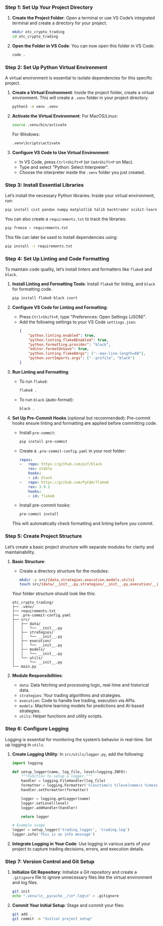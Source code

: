 
### **Step 1: Set Up Your Project Directory**

1. **Create the Project Folder**:
   Open a terminal or use VS Code’s integrated terminal and create a directory for your project.
   ```bash
   mkdir otc_crypto_trading
   cd otc_crypto_trading
   ```

2. **Open the Folder in VS Code**:
   You can now open this folder in VS Code:
   ```bash
   code .
   ```

### **Step 2: Set Up Python Virtual Environment**

A virtual environment is essential to isolate dependencies for this specific project.

1. **Create a Virtual Environment**:
   Inside the project folder, create a virtual environment. This will create a `.venv` folder in your project directory.
   ```bash
   python3 -m venv .venv
   ```

2. **Activate the Virtual Environment**:
   For MacOS/Linux:
   ```bash
   source .venv/bin/activate
   ```
   For Windows:
   ```bash
   .venv\Scripts\activate
   ```

3. **Configure VS Code to Use Virtual Environment**:
   - In VS Code, press `Ctrl+Shift+P` (or `Cmd+Shift+P` on Mac).
   - Type and select "Python: Select Interpreter".
   - Choose the interpreter inside the `.venv` folder you just created.

### **Step 3: Install Essential Libraries**

Let’s install the necessary Python libraries. Inside your virtual environment, run:

```bash
pip install ccxt pandas numpy matplotlib talib backtrader scikit-learn tensorflow empyrical python-dotenv
```

You can also create a `requirements.txt` to track the libraries:
```bash
pip freeze > requirements.txt
```

This file can later be used to install dependencies using:
```bash
pip install -r requirements.txt
```

### **Step 4: Set Up Linting and Code Formatting**

To maintain code quality, let’s install linters and formatters like `flake8` and `black`.

1. **Install Linting and Formatting Tools**:
   Install `flake8` for linting, and `black` for formatting code.
   ```bash
   pip install flake8 black isort
   ```

2. **Configure VS Code for Linting and Formatting**:
   - Press `Ctrl+Shift+P`, type "Preferences: Open Settings (JSON)".
   - Add the following settings to your VS Code `settings.json`:
     ```json
     {
         "python.linting.enabled": true,
         "python.linting.flake8Enabled": true,
         "python.formatting.provider": "black",
         "editor.formatOnSave": true,
         "python.linting.flake8Args": ["--max-line-length=88"],
         "python.sortImports.args": ["--profile", "black"]
     }
     ```

3. **Run Linting and Formatting**:
   - To run `flake8`:
     ```bash
     flake8 .
     ```
   - To run `black` (auto-format):
     ```bash
     black .
     ```

4. **Set Up Pre-Commit Hooks** (optional but recommended):
   Pre-commit hooks ensure linting and formatting are applied before committing code.

   - Install `pre-commit`:
     ```bash
     pip install pre-commit
     ```

   - Create a `.pre-commit-config.yaml` in your root folder:
     ```yaml
     repos:
     -   repo: https://github.com/psf/black
         rev: stable
         hooks:
         - id: black
     -   repo: https://github.com/PyCQA/flake8
         rev: 3.9.2
         hooks:
         - id: flake8
     ```

   - Install pre-commit hooks:
     ```bash
     pre-commit install
     ```

   This will automatically check formatting and linting before you commit.

### **Step 5: Create Project Structure**

Let’s create a basic project structure with separate modules for clarity and maintainability.

1. **Basic Structure**:
   - Create a directory structure for the modules:
     ```bash
     mkdir -p src/{data,strategies,execution,models,utils}
     touch src/{data/__init__.py,strategies/__init__.py,execution/__init__.py,models/__init__.py,utils/__init__.py}
     ```

   Your folder structure should look like this:
   ```
   otc_crypto_trading/
   ├── .venv/
   ├── requirements.txt
   ├── .pre-commit-config.yaml
   ├── src/
   │   ├── data/
   │   │   └── __init__.py
   │   ├── strategies/
   │   │   └── __init__.py
   │   ├── execution/
   │   │   └── __init__.py
   │   ├── models/
   │   │   └── __init__.py
   │   └── utils/
   │       └── __init__.py
   └── main.py
   ```

2. **Module Responsibilities**:
   - `data`: Data fetching and processing logic, real-time and historical data.
   - `strategies`: Your trading algorithms and strategies.
   - `execution`: Code to handle live trading, execution via APIs.
   - `models`: Machine learning models for predictions and AI-based strategies.
   - `utils`: Helper functions and utility scripts.

### **Step 6: Configure Logging**

Logging is essential for monitoring the system’s behavior in real-time. Set up logging in `utils`.

1. **Create Logging Utility**:
   In `src/utils/logger.py`, add the following:
   ```python
   import logging

   def setup_logger(name, log_file, level=logging.INFO):
       """Function to setup a logger."""
       handler = logging.FileHandler(log_file)
       formatter = logging.Formatter('%(asctime)s %(levelname)s %(message)s')
       handler.setFormatter(formatter)

       logger = logging.getLogger(name)
       logger.setLevel(level)
       logger.addHandler(handler)

       return logger

   # Example usage
   logger = setup_logger('trading_logger', 'trading.log')
   logger.info('This is an info message')
   ```

2. **Integrate Logging in Your Code**:
   Use logging in various parts of your project to capture trading decisions, errors, and execution details.

### **Step 7: Version Control and Git Setup**

1. **Initialize Git Repository**:
   Initialize a Git repository and create a `.gitignore` file to ignore unnecessary files like the virtual environment and log files.
   ```bash
   git init
   echo ".venv/\n__pycache__/\n*.log\n" > .gitignore
   ```

2. **Commit Your Initial Setup**:
   Stage and commit your files:
   ```bash
   git add .
   git commit -m "Initial project setup"
   ```
